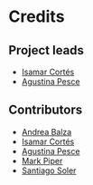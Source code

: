 Credits
=======

Project leads
-------------

* [Isamar Cort&eacute;s](https://github.com/isamarcortes)
* [Agustina Pesce](https://github.com/aguspesce)

Contributors
------------

* [Andrea Balza](https://github.com/andieie)
* [Isamar Cort&eacute;s](https://github.com/isamarcortes)
* [Agustina Pesce](https://github.com/aguspesce)
* [Mark Piper](https://github.com/mdpiper)
* [Santiago Soler](https://github.com/santisoler)
